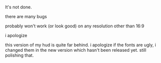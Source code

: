 
It's not done. 

there are many bugs

probably won't work (or look good) on any resolution other than 16:9

i apologize

this version of my hud is quite far behind. i apologize if the fonts are ugly, i changed them in the new version which hasn't been released yet. still polishing that.
